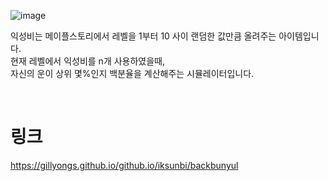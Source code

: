 ![image](https://github.com/gillyongs/github.io/assets/101636590/870aaa05-8988-407e-b56e-23a40c3f476f)

익성비는 메이플스토리에서 레벨을 1부터 10 사이 랜덤한 값만큼 올려주는 아이템입니다. <br>
현재 레벨에서 익성비를 n개 사용하였을때,<br>
자신의 운이 상위 몇%인지 백분율을 계산해주는 시뮬레이터입니다.


<br>

# 링크

https://gillyongs.github.io/github.io/iksunbi/backbunyul

